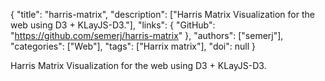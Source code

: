 {
  "title": "harris-matrix",
  "description": ["Harris Matrix Visualization for the web using D3 + KLayJS-D3."],
  "links": {
    "GitHub": "https://github.com/semerj/harris-matrix"
  },
  "authors": ["semerj"],
  "categories": ["Web"],
  "tags": ["Harrix matrix"],
  "doi": null
}

<!-- Generated by csv2md.R – do not edit by hand -->

Harris Matrix Visualization for the web using D3 + KLayJS-D3.